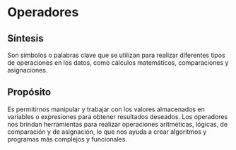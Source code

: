 # Operadores

## Síntesis

Son símbolos o palabras clave que se utilizan para realizar diferentes tipos de operaciones en los datos, como cálculos matemáticos, comparaciones y asignaciones. 

## Propósito

Es permitirnos manipular y trabajar con los valores almacenados en variables o expresiones para obtener resultados deseados. Los operadores nos brindan herramientas para realizar operaciones aritméticas, lógicas, de comparación y de asignación, lo que nos ayuda a crear algoritmos y programas más complejos y funcionales.
